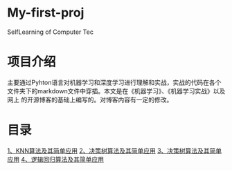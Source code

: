 # My-first-proj
SelfLearning of Computer Tec

# 项目介绍
主要通过Pyhton语言对机器学习和深度学习进行理解和实战，实战的代码在各个文件夹下的markdown文件中穿插。本文是在《机器学习》、《机器学习实战》以及网上
的开源博客的基础上编写的。对博客内容有一定的修改。

# 目录
<html>
    <a href=https://github.com/Zhang-Sun/ML-Machine-Learning/blob/master/KNN算法实战/KNN算法及其简单使用.md>1、KNN算法及其简单应用</a>
</html>  

<html>
    <a href=https://github.com/Zhang-Sun/ML-Machine-Learning/blob/master/决策树算法实战/决策树算法及其机器简单使用.md>2、决策树算法及其简单应用</a>
</html>  

<html>
    <a href=https://github.com/Zhang-Sun/ML-Machine-Learning/blob/master/决策树算法实战/朴素贝叶斯算法及其简单应用.md>3、决策树算法及其简单应用</a>
</html>  

<html>
    <a href=https://github.com/Zhang-Sun/ML-Machine-Learning/blob/master/决策树算法实战/逻辑回归算法及其简单应用.md>4、逻辑回归算法及其简单应用</a>
</html>

